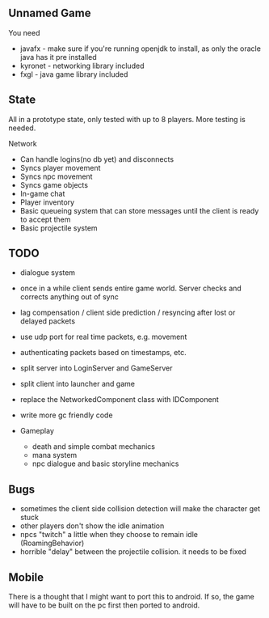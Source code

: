 Unnamed Game
----

You need
- javafx - make sure if you're running openjdk to install, as only the oracle java has it pre installed
- kyronet - networking library included
- fxgl - java game library included


State
----
All in a prototype state, only tested with up to 8 players. More testing is needed.

Network
- Can handle logins(no db yet) and disconnects
- Syncs player movement
- Syncs npc movement
- Syncs game objects
- In-game chat
- Player inventory
- Basic queueing system that can store messages until the client is ready to accept them
- Basic projectile system


TODO
----
- dialogue system
- once in a while client sends entire game world. Server checks and corrects anything out of sync
- lag compensation / client side prediction / resyncing after lost or delayed packets
- use udp port for real time packets, e.g. movement
- authenticating packets based on timestamps, etc.
- split server into LoginServer and GameServer
- split client into launcher and game
- replace the NetworkedComponent class with IDComponent
- write more gc friendly code

- Gameplay
   - death and simple combat mechanics
   - mana system
   - npc dialogue and basic storyline mechanics

Bugs
----
- sometimes the client side collision detection will make the character get stuck
- other players don't show the idle animation
- npcs "twitch" a little when they choose to remain idle (RoamingBehavior)
- horrible "delay" between the projectile collision. it needs to be fixed


Mobile
----
There is a thought that I might want to port this to android. If so, the game will have to be built on the pc first then ported to android.
